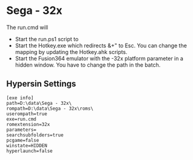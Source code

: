 # Sega - 32x

The run.cmd will
 * Start the run.ps1 script to
  * Start the Hotkey.exe which redirects &+" to Esc. You can change the mapping by updating the Hotkey.ahk scripts.
  * Start the Fusion364 emulator with the -32x platform parameter in a hidden window. You have to change the path in the batch. 

## Hypersin Settings
```
[exe info]
path=D:\data\Sega - 32x\
rompath=D:\data\Sega - 32x\roms\
userompath=true
exe=run.cmd
romextension=32x
parameters=
searchsubfolders=true
pcgame=false
winstate=HIDDEN
hyperlaunch=false
```